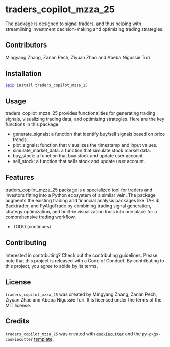 # traders_copilot_mzza_25

The package is designed to signal traders, and thus helping with streamlining investment decision-making and optimizing trading strategies.

## Contributors

Mingyang Zhang, Zanan Pech, Ziyuan Zhao and Abeba Nigussie Turi

## Installation

```bash
$pip install traders_copilot_mzza_25
```

## Usage

traders_copilot_mzza_25 provides functionalities for generating trading signals, visualizing trading data, and optimizing strategies. Here are the key functions in this package:

- generate_signals: a function that identify buy/sell signals based on price trends.
- plot_signals: function that visualizes the timestamp and input values.
- simulate_market_data: a function that simulate stock market data.
- buy_stock: a function that buy stock and update user account.
- sell_stock: a function that sells stock and update user account.

## Features

traders_copilot_mzza_25 package is a specialized tool for traders and investors fitting into a Python ecosystem of a similar vein. The package augments the existing trading and financial analysis packages like TA-Lib, Backtrader, and PyAlgoTrade by combining trading signal generation, strategy optimization, and built-in visualization tools into one place for a comprehensive trading workflow.

- TODO (continues)

## Contributing

Interested in contributing? Check out the contributing guidelines. Please note that this project is released with a Code of Conduct. By contributing to this project, you agree to abide by its terms.

## License

`traders_copilot_mzza_25` was created by Mingyang Zhang, Zanan Pech, Ziyuan Zhao and Abeba Nigussie Turi. It is licensed under the terms of the MIT license.

## Credits

`traders_copilot_mzza_25` was created with [`cookiecutter`](https://cookiecutter.readthedocs.io/en/latest/) and the `py-pkgs-cookiecutter` [template](https://github.com/py-pkgs/py-pkgs-cookiecutter).
